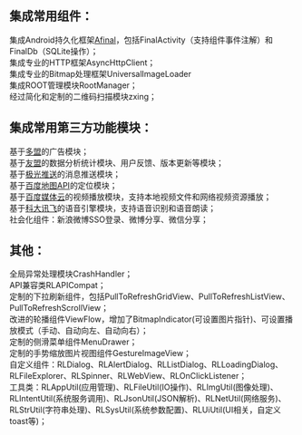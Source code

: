 <h2>集成常用组件：</h2>
集成Android持久化框架<a target="_blank" href="https://github.com/RincLiu/afinal">Afinal</a>，包括FinalActivity（支持组件事件注解）和FinalDb（SQLite操作）；<BR/>
集成专业的HTTP框架AsyncHttpClient；<BR/>
集成专业的Bitmap处理框架UniversalImageLoader<BR/>
集成ROOT管理模块RootManager；<BR/>
经过简化和定制的二维码扫描模块zxing；<BR/>

<h2>集成常用第三方功能模块：</h2>
基于<a target="_blank" href="http://www.duomeng.net/developers/developers.htm">多盟</a>的广告模块；<BR/>
基于<a target="_blank" href="http://www.umeng.com">友盟</a>的数据分析统计模块、用户反馈、版本更新等模块；<BR/>
基于<a target="_blank" href="http://www.jpush.cn/">极光推送</a>的消息推送模块；<BR/>
基于<a target="_blank" href="http://developer.baidu.com/map/">百度地图API</a>的定位模块；<BR/>
基于<a target="_blank" href="http://developer.baidu.com/wiki/index.php?title=docs/cplat/media">百度媒体云</a>的视频播放模块，支持本地视频文件和网络视频资源播放；<BR/>
基于<a target="_blank" href="http://open.voicecloud.cn/developer.php">科大讯飞</a>的语音引擎模块，支持语音识别和语音朗读；<BR/>
社会化组件：新浪微博SSO登录、微博分享、微信分享；<BR/>

<h2>其他：</h2>
全局异常处理模块CrashHandler；<BR/>
API兼容类RLAPICompat；<BR/>
定制的下拉刷新组件，包括PullToRefreshGridView、PullToRefreshListView、PullToRefreshScrollView；<BR/>
改进的轮播组件ViewFlow，增加了BitmapIndicator(可设置图片指针)、可设置播放模式（手动、自动向左、自动向右）；<BR/>
定制的侧滑菜单组件MenuDrawer；<BR/>
定制的手势缩放图片视图组件GestureImageView；<BR/>
自定义组件：RLDialog、RLAlertDialog、RLListDialog、RLLoadingDialog、RLFileExplorer、RLSpinner、RLWebView、RLOnClickListener；<BR/>
工具类：RLAppUtil(应用管理)、RLFileUtil(IO操作)、RLImgUtil(图像处理)、RLIntentUtil(系统服务调用)、RLJsonUtil(JSON解析)、RLNetUtil(网络服务)、RLStrUtil(字符串处理)、RLSysUtil(系统参数配置)、RLUiUtil(UI相关，自定义toast等)；<BR/>

